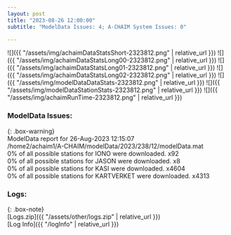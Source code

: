 ```yaml
---
layout: post
title: "2023-08-26 12:00:00"
subtitle: "ModelData Issues: 4; A-CHAIM System Issues: 0"

---
```


![]({{ "/assets/img/achaimDataStatsShort-2323812.png" | relative_url }})
![]({{ "/assets/img/achaimDataStatsLong00-2323812.png" | relative_url }})
![]({{ "/assets/img/achaimDataStatsLong01-2323812.png" | relative_url }})
![]({{ "/assets/img/achaimDataStatsLong02-2323812.png" | relative_url }})
![]({{ "/assets/img/modelDataDataStats-2323812.png" | relative_url }})
![]({{ "/assets/img/modelDataStationStats-2323812.png" | relative_url }})
![]({{ "/assets/img/achaimRunTime-2323812.png" | relative_url }})


### ModelData Issues:  
  
{: .box-warning}  
 ModelData report for 26-Aug-2023 12:15:07   
 /home2/achaim1/A-CHAIM/modelData/2023/238/12/modelData.mat   
 0% of all possible stations for IONO were downloaded. x92   
 0% of all possible stations for JASON were downloaded. x8   
 0% of all possible stations for KASI were downloaded. x4604   
 0% of all possible stations for KARTVERKET were downloaded. x4313   
  


### Logs:  
  
{: .box-note}  
[Logs.zip]({{ "/assets/other/logs.zip" | relative_url }})  
[Log Info]({{ "/logInfo" | relative_url }})  
